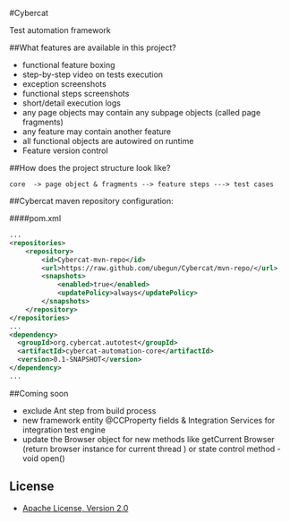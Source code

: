 #Cybercat

Test automation framework

##What features are available in this project?

- functional feature boxing
- step-by-step video on tests execution 
- exception screenshots
- functional steps screenshots
- short/detail execution logs
- any page objects may contain any subpage objects (called page fragments)
- any feature may contain another feature
- all functional objects are autowired on runtime 
- Feature version control


##How does the project structure look like? 

`
core 
-> page object & fragments
--> feature steps
---> test cases
`

##Cybercat maven repository configuration:

####pom.xml

```xml
...
<repositories>
    <repository>
        <id>Cybercat-mvn-repo</id>
        <url>https://raw.github.com/ubegun/Cybercat/mvn-repo/</url>
        <snapshots>
            <enabled>true</enabled>
            <updatePolicy>always</updatePolicy>
        </snapshots>
    </repository>
</repositories>  
...
<dependency>
  <groupId>org.cybercat.autotest</groupId>
  <artifactId>cybercat-automation-core</artifactId>
  <version>0.1-SNAPSHOT</version>
</dependency>
...
```

##Coming soon

- exclude Ant step from build process 
- new framework entity @CCProperty fields & Integration Services for integration test engine
- update the Browser object for new methods like getCurrent Browser (return browser instance for current thread ) or state control method - void open()

## License
* [Apache License, Version 2.0](http://www.apache.org/licenses/LICENSE-2.0)

